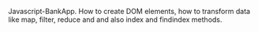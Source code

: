  Javascript-BankApp.   How to create DOM elements, how to transform data like map, filter, reduce and and also index and findindex methods. 
